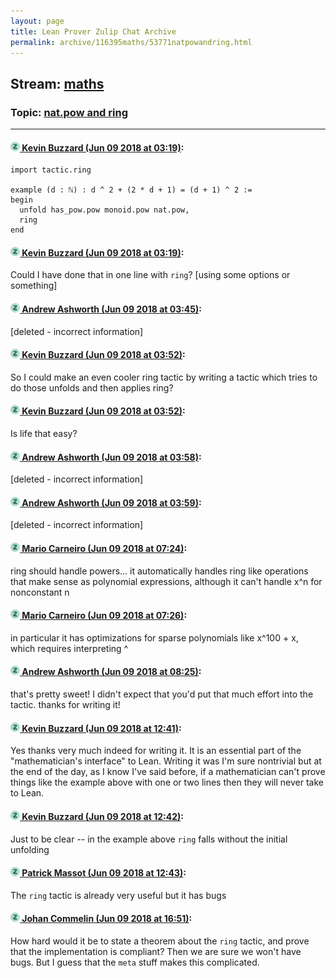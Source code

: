 ```yaml
---
layout: page
title: Lean Prover Zulip Chat Archive 
permalink: archive/116395maths/53771natpowandring.html
---
```


## Stream: [maths](index.html)
### Topic: [nat.pow and ring](53771natpowandring.html)

---

#### [![Click to go to Zulip](../../assets/img/zulip2.png) Kevin Buzzard (Jun 09 2018 at 03:19)](https://leanprover.zulipchat.com/#narrow/stream/116395-maths/topic/nat.pow%20and%20ring/near/127802027):
```lean
import tactic.ring 

example (d : ℕ) : d ^ 2 + (2 * d + 1) = (d + 1) ^ 2 := 
begin 
  unfold has_pow.pow monoid.pow nat.pow,
  ring
end
```

#### [![Click to go to Zulip](../../assets/img/zulip2.png) Kevin Buzzard (Jun 09 2018 at 03:19)](https://leanprover.zulipchat.com/#narrow/stream/116395-maths/topic/nat.pow%20and%20ring/near/127802028):
Could I have done that in one line with `ring`? [using some options or something]

#### [![Click to go to Zulip](../../assets/img/zulip2.png) Andrew Ashworth (Jun 09 2018 at 03:45)](https://leanprover.zulipchat.com/#narrow/stream/116395-maths/topic/nat.pow%20and%20ring/near/127802751):
[deleted - incorrect information]

#### [![Click to go to Zulip](../../assets/img/zulip2.png) Kevin Buzzard (Jun 09 2018 at 03:52)](https://leanprover.zulipchat.com/#narrow/stream/116395-maths/topic/nat.pow%20and%20ring/near/127802943):
So I could make an even cooler ring tactic by writing a tactic which tries to do those unfolds and then applies ring?

#### [![Click to go to Zulip](../../assets/img/zulip2.png) Kevin Buzzard (Jun 09 2018 at 03:52)](https://leanprover.zulipchat.com/#narrow/stream/116395-maths/topic/nat.pow%20and%20ring/near/127802946):
Is life that easy?

#### [![Click to go to Zulip](../../assets/img/zulip2.png) Andrew Ashworth (Jun 09 2018 at 03:58)](https://leanprover.zulipchat.com/#narrow/stream/116395-maths/topic/nat.pow%20and%20ring/near/127803089):
[deleted - incorrect information]

#### [![Click to go to Zulip](../../assets/img/zulip2.png) Andrew Ashworth (Jun 09 2018 at 03:59)](https://leanprover.zulipchat.com/#narrow/stream/116395-maths/topic/nat.pow%20and%20ring/near/127803099):
[deleted - incorrect information]

#### [![Click to go to Zulip](../../assets/img/zulip2.png) Mario Carneiro (Jun 09 2018 at 07:24)](https://leanprover.zulipchat.com/#narrow/stream/116395-maths/topic/nat.pow%20and%20ring/near/127808199):
ring should handle powers... it automatically handles ring like operations that make sense as polynomial expressions, although it can't handle x^n for nonconstant n

#### [![Click to go to Zulip](../../assets/img/zulip2.png) Mario Carneiro (Jun 09 2018 at 07:26)](https://leanprover.zulipchat.com/#narrow/stream/116395-maths/topic/nat.pow%20and%20ring/near/127808250):
in particular it has optimizations for sparse polynomials like x^100 + x, which requires interpreting ^

#### [![Click to go to Zulip](../../assets/img/zulip2.png) Andrew Ashworth (Jun 09 2018 at 08:25)](https://leanprover.zulipchat.com/#narrow/stream/116395-maths/topic/nat.pow%20and%20ring/near/127809868):
that's pretty sweet! I didn't expect that you'd put that much effort into the tactic. thanks for writing it!

#### [![Click to go to Zulip](../../assets/img/zulip2.png) Kevin Buzzard (Jun 09 2018 at 12:41)](https://leanprover.zulipchat.com/#narrow/stream/116395-maths/topic/nat.pow%20and%20ring/near/127816599):
Yes thanks very much indeed for writing it. It is an essential part of the "mathematician's interface" to Lean. Writing it was I'm sure nontrivial but at the end of the day, as I know I've said before, if a mathematician can't prove things like the example above with one or two lines then they will never take to Lean.

#### [![Click to go to Zulip](../../assets/img/zulip2.png) Kevin Buzzard (Jun 09 2018 at 12:42)](https://leanprover.zulipchat.com/#narrow/stream/116395-maths/topic/nat.pow%20and%20ring/near/127816655):
Just to be clear -- in the example above `ring` falls without the initial unfolding

#### [![Click to go to Zulip](../../assets/img/zulip2.png) Patrick Massot (Jun 09 2018 at 12:43)](https://leanprover.zulipchat.com/#narrow/stream/116395-maths/topic/nat.pow%20and%20ring/near/127816664):
The `ring` tactic is already very useful but it has bugs

#### [![Click to go to Zulip](../../assets/img/zulip2.png) Johan Commelin (Jun 09 2018 at 16:51)](https://leanprover.zulipchat.com/#narrow/stream/116395-maths/topic/nat.pow%20and%20ring/near/127822932):
How hard would it be to state a theorem about the `ring` tactic, and prove that the implementation is compliant? Then we are sure we won't have bugs. But I guess that the `meta` stuff makes this complicated.

